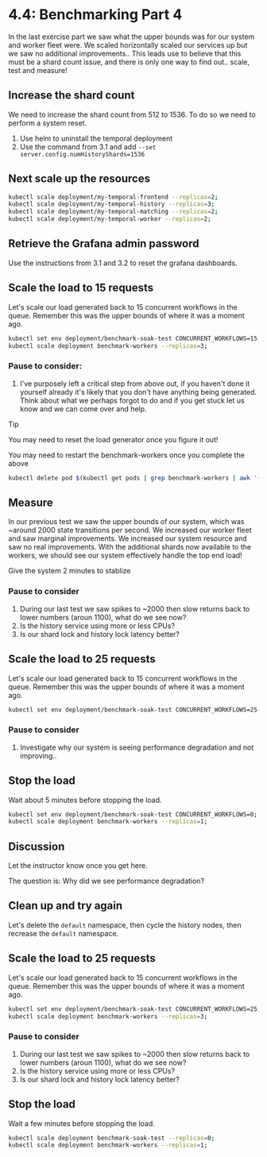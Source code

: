 # 4.4: Benchmarking Part 4
In the last exercise part we saw what the upper bounds was for our system and worker fleet were. We scaled horizontally scaled our services up but we saw no additional improvements..
This leads use to believe that this must be a shard count issue, and there is only one way to find out.. scale, test and measure!

## Increase the shard count
We need to increase the shard count from 512 to 1536. To do so we need to perform a system reset.

1. Use helm to uninstall the temporal deployment
2. Use the command from 3.1 and add `--set server.config.numHistoryShards=1536`

## Next scale up the resources
```bash
kubectl scale deployment/my-temporal-frontend --replicas=2;
kubectl scale deployment/my-temporal-history --replicas=3;
kubectl scale deployment/my-temporal-matching --replicas=2;
kubectl scale deployment/my-temporal-worker --replicas=2;
```

## Retrieve the Grafana admin password
Use the instructions from 3.1 and 3.2 to reset the grafana dashboards.

## Scale the load to 15 requests
Let's scale our load generated back to 15 concurrent workflows in the queue. Remember this was the upper bounds of where it was a moment ago.

```bash
kubectl set env deployment/benchmark-soak-test CONCURRENT_WORKFLOWS=15;
kubectl scale deployment benchmark-workers --replicas=3;
```

### Pause to consider:
1. I've purposely left a critical step from above out, if you haven't done it yourself already it's likely that you don't have anything being generated. Think about what we perhaps forgot to do and if you get stuck let us know and we can come over and help.

> [!TIP]
> You may need to reset the load generator once you figure it out!

You may need to restart the benchmark-workers once you complete the above

```bash
kubectl delete pod $(kubectl get pods | grep benchmark-workers | awk '{print $1}')
```

## Measure
In our previous test we saw the upper bounds of our system, which was ~around 2000 state transitions per second.  We increased our worker fleet and saw marginal improvements. We increased our system resource and saw no real improvements. With the additional shards now available to the workers, we should see our system effectively handle the top end load!


Give the system 2 minutes to stablize

### Pause to consider
1. During our last test we saw spikes to ~2000 then slow returns back to lower numbers (aroun 1100), what do we see now?
2. Is the history service using more or less CPUs?
3. Is our shard lock and history lock latency better?


## Scale the load to 25 requests
Let's scale our load generated back to 15 concurrent workflows in the queue. Remember this was the upper bounds of where it was a moment ago.

```bash
kubectl set env deployment/benchmark-soak-test CONCURRENT_WORKFLOWS=25
```

### Pause to consider
1. Investigate why our system is seeing performance degradation and not improving..


## Stop the load
Wait about 5 minutes before stopping the load.

```bash
kubectl set env deployment/benchmark-soak-test CONCURRENT_WORKFLOWS=0;
kubectl scale deployment benchmark-workers --replicas=1;
```

## Discussion
Let the instructor know once you get here.

The question is: Why did we see performance degradation? 

## Clean up and try again

Let's delete the `default` namespace, then cycle the history nodes, then recrease the `default` namespace.


## Scale the load to 25 requests
Let's scale our load generated back to 15 concurrent workflows in the queue. Remember this was the upper bounds of where it was a moment ago.

```bash
kubectl set env deployment/benchmark-soak-test CONCURRENT_WORKFLOWS=25;
kubectl scale deployment benchmark-workers --replicas=3;
```

### Pause to consider
1. During our last test we saw spikes to ~2000 then slow returns back to lower numbers (aroun 1100), what do we see now?
2. Is the history service using more or less CPUs?
3. Is our shard lock and history lock latency better?


## Stop the load
Wait a few minutes before stopping the load.

```bash
kubectl scale deployment benchmark-soak-test --replicas=0;
kubectl scale deployment benchmark-workers --replicas=1;
```